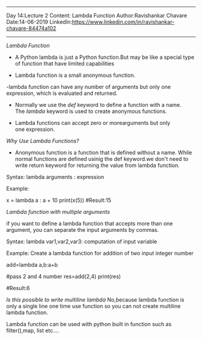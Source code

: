 ____________________________

Day 14:Lecture 2
Content: Lambda Function
Author:Ravishankar Chavare
Date:14-06-2019
LinkedIn:https://www.linkedin.com/in/ravishankar-chavare-84474a102
_______________________________

*Lambda Function*
- A Python lambda is just a Python function.But may be like a special type of function that have limited capabilities

- Lambda function is a small anonymous function.

-lambda function can have any number of arguments but only one expression, which is evaluated and returned.

- Normally we use the *def* keyword to define a function with a name. The *lambda* keyword is used to create anonymous functions.

- Lambda functions can accept zero or morearguments but only one expression.

*Why Use Lambda Functions?*

- Anonymous function is a function that is defined without a name. While normal functions are defined usinig the def keyword.we don't need to write return keyword for returning the value from lambda function.


Syntax:
lambda arguments : expression


Example:

x = lambda a : a + 10
print(x(5)) 
#Result:15


*Lambda function with multiple arguments*

if you want to define a lambda function that accepts more than one argument, you can separate the input arguments by commas.

Syntax:
lambda var1,var2,var3: computation of input variable


Example:
Create a lambda function for addition of two input integer number

add=lambda a,b:a+b

#pass 2 and 4 number
res=add(2,4)
print(res)

#Result:6


*Is this possible to write multiline lambda*
No,because lambda function is only a single line one time use function so you can not create multiline lambda function.

Lambda function can be used with python built in function such as filter(),map, list etc....


